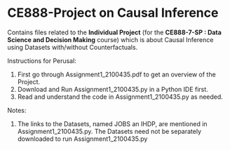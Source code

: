 # CE888-Project on Causal Inference
Contains files related to the **Individual Project** (for the **CE888-7-SP : Data Science and Decision Making** course) which is about Causal Inference using Datasets with/without Counterfactuals.

Instructions for Perusal:
1. First go through Assignment1_2100435.pdf to get an overview of the Project.
2. Download and Run Assignment1_2100435.py in a Python IDE first. 
3. Read and understand the code in Assignment1_2100435.py as needed.

Notes:
1. The links to the Datasets, named JOBS an IHDP, are mentioned in Assignment1_2100435.py. The Datasets need not be separately downloaded to run Assignment1_2100435.py

